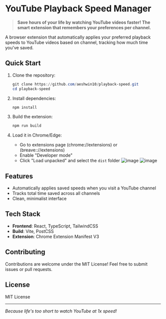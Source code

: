 # YouTube Playback Speed Manager

> **Save hours of your life by watching YouTube videos faster! The smart extension that remembers your preferences per channel.**

A browser extension that automatically applies your preferred playback speeds to YouTube videos based on channel, tracking how much time you've saved.

## Quick Start

1. Clone the repository:
   ```powershell
   git clone https://github.com/aeshwin10/playback-speed.git 
   cd playback-speed
   ```

2. Install dependencies:
   ```powershell
   npm install
   ```

3. Build the extension:
   ```powershell
   npm run build
   ```

4. Load it in Chrome/Edge:
   - Go to extensions page (chrome://extensions) or (breave:://extensions)
   - Enable "Developer mode"
   - Click "Load unpacked" and select the `dist` folder
 ![image](https://github.com/user-attachments/assets/cfb7861c-0ad6-4ae9-b11c-d5a16631e934)
 ![image](https://github.com/user-attachments/assets/5d77da51-9282-4bb3-bece-33367ce69253)



## Features

- Automatically applies saved speeds when you visit a YouTube channel
- Tracks total time saved across all channels
- Clean, minimalist interface

## Tech Stack

- **Frontend**: React, TypeScript, TailwindCSS
- **Build**: Vite, PostCSS
- **Extension**: Chrome Extension Manifest V3

## Contributing

Contributions are welcome under the MIT License! Feel free to submit issues or pull requests.

## License

MIT License

---

_Because life's too short to watch YouTube at 1x speed!_

